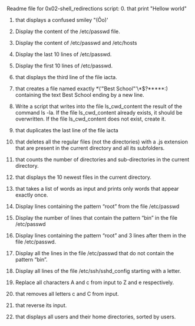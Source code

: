 Readme file for 0x02-shell_redirections script:
0. that print "Hellow world"
1. that displays a confused smiley "(Ôo)'
2. Display the content of the /etc/passwd file.
3. Display the content of /etc/passwd and /etc/hosts
4. Display the last 10 lines of /etc/passwd.
5. Display the first 10 lines of /etc/passwd.
6. that displays the third line of the file iacta.
7. that creates a file named exactly \*\\'"Best School"\'\\*$\?\*\*\*\*\*:) containing the text Best School ending by a new line.
8. Write a script that writes into the file ls_cwd_content the result of the command ls -la. If the file ls_cwd_content already exists, it should be overwritten. If the file ls_cwd_content does not exist, create it.
9. that duplicates the last line of the file iacta
10. that deletes all the regular files (not the directories) with a .js extension that are present in the current directory and all its subfolders.
11. that counts the number of directories and sub-directories in the current directory.
12. that displays the 10 newest files in the current directory.
13. that takes a list of words as input and prints only words that appear exactly once.
14. Display lines containing the pattern “root” from the file /etc/passwd
15. Display the number of lines that contain the pattern “bin” in the file /etc/passwd
16. Display lines containing the pattern “root” and 3 lines after them in the file /etc/passwd.

17. Display all the lines in the file /etc/passwd that do not contain the pattern “bin”.
18. Display all lines of the file /etc/ssh/sshd_config starting with a letter.
19. Replace all characters A and c from input to Z and e respectively.
20. that removes all letters c and C from input.
21. that reverse its input.
22. that displays all users and their home directories, sorted by users.
